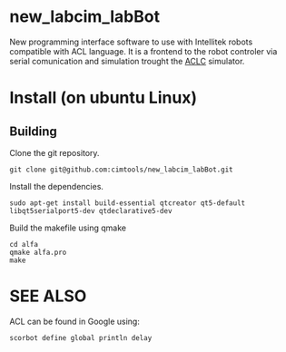 # new_labcim_labBot

New programming interface software to use with Intellitek robots compatible with ACL language.
It is a frontend to the robot controler via serial comunication and simulation trought the
[ACLC](https://github.com/cimtools/aclc) simulator.

# Install (on ubuntu Linux)

## Building

Clone the git repository.

    git clone git@github.com:cimtools/new_labcim_labBot.git
    
Install the dependencies.

    sudo apt-get install build-essential qtcreator qt5-default libqt5serialport5-dev qtdeclarative5-dev

Build the makefile using qmake

    cd alfa
    qmake alfa.pro
    make

# SEE ALSO

ACL can be found in Google using:

    scorbot define global println delay
